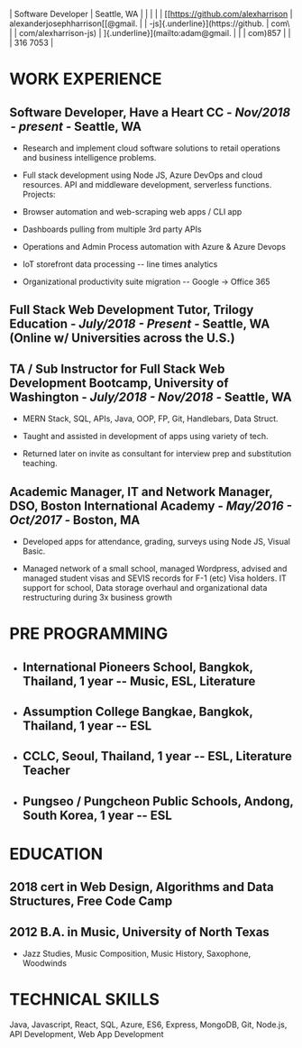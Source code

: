 | Software Developer                | Seattle, WA                       |
|                                   |                                   |
| [[https://github.com/alexharrison | alexanderjosephharrison[[\@gmail. |
| -js]{.underline}](https://github. | com\                              |
| com/alexharrison-js)              | ]{.underline}](mailto:adam@gmail. |
|                                   | com)857                           |
|                                   | 316 7053                          |

 WORK EXPERIENCE
===============

Software Developer, Have a Heart CC - *Nov/2018  - present -* Seattle, WA
-------------------------------------------------------------------------

-   Research and implement cloud software solutions to retail operations
    and business intelligence problems.

-   Full stack development using Node JS, Azure DevOps and cloud
    resources. API and middleware development, serverless functions.
    Projects:

<!-- -->

-   Browser automation and web-scraping web apps / CLI app

-   Dashboards pulling from multiple 3rd party APIs

-   Operations and Admin Process automation with Azure & Azure Devops

-   IoT storefront data processing -- line times analytics

-   Organizational productivity suite migration -- Google -\> Office 365

Full Stack Web Development Tutor, Trilogy Education - *July/2018 - Present -* Seattle, WA (Online w/ Universities across the U.S.)
----------------------------------------------------------------------------------------------------------------------------------

TA / Sub Instructor for Full Stack Web Development Bootcamp, University of Washington - *July/2018 - Nov/2018 -* Seattle, WA
----------------------------------------------------------------------------------------------------------------------------

-   MERN Stack, SQL, APIs, Java, OOP, FP, Git, Handlebars, Data Struct.

-   Taught and assisted in development of apps using variety of tech.

-   Returned later on invite as consultant for interview prep and
    substitution teaching.

Academic Manager, IT and Network Manager, DSO, Boston International Academy - *May/2016 - Oct/2017 -* Boston, MA
----------------------------------------------------------------------------------------------------------------

-   Developed apps for attendance, grading, surveys using Node JS,
    Visual Basic.

-   Managed network of a small school, managed Wordpress, advised and
    managed student visas and SEVIS records for F-1 (etc) Visa holders.
    IT support for school, Data storage overhaul and organizational data
    restructuring during 3x business growth

PRE PROGRAMMING
===============

-   International Pioneers School, Bangkok, Thailand, 1 year -- Music, ESL, Literature
    ----------------------------------------------------------------------------------

-   Assumption College Bangkae, Bangkok, Thailand, 1 year -- ESL
    ------------------------------------------------------------

-   CCLC, Seoul, Thailand, 1 year -- ESL, Literature Teacher
    --------------------------------------------------------

-   Pungseo / Pungcheon Public Schools, Andong, South Korea, 1 year -- ESL
    ----------------------------------------------------------------------

EDUCATION
=========

2018 cert in Web Design, Algorithms and Data Structures, Free Code Camp
-----------------------------------------------------------------------

2012 B.A. in Music, University of North Texas
---------------------------------------------

-   Jazz Studies, Music Composition, Music History, Saxophone, Woodwinds

TECHNICAL SKILLS
================

Java, Javascript, React, SQL, Azure, ES6, Express, MongoDB, Git,
Node.js, API Development, Web App Development
